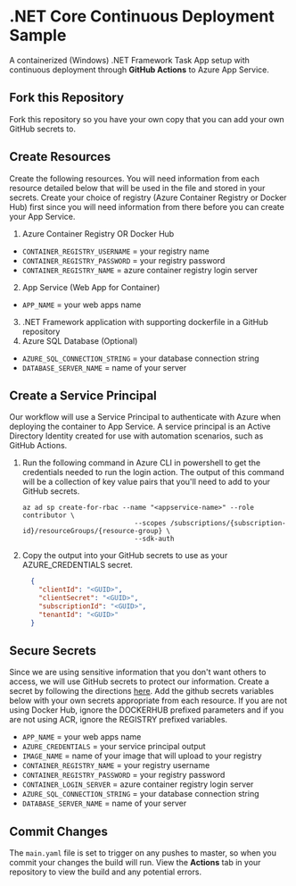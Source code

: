 # .NET Core Continuous Deployment Sample
A containerized (Windows) .NET Framework Task App setup with continuous deployment through **GitHub Actions** to Azure App Service.

## Fork this Repository
Fork this repository so you have your own copy that you can add your own GitHub secrets to. 

## Create Resources 
Create the following resources. You will need information from each resource detailed below that will be used in the file and stored in your secrets. Create your choice of registry (Azure Container Registry or Docker Hub) first since you will need information from there before you can create your App Service.  

1. Azure Container Registry OR Docker Hub 
- `CONTAINER_REGISTRY_USERNAME` = your registry name
- `CONTAINER_REGISTRY_PASSWORD` = your registry password
- `CONTAINER_REGISTRY_NAME` = azure container registry login server
2. App Service (Web App for Container) 
- `APP_NAME` = your web apps name
3. .NET Framework application with supporting dockerfile in a GitHub repository
4. Azure SQL Database (Optional)
- `AZURE_SQL_CONNECTION_STRING` = your database connection string
- `DATABASE_SERVER_NAME` = name of your server

## Create a Service Principal
Our workflow will use a Service Principal to authenticate with Azure when deploying the container to App Service. A service principal is an Active Directory Identity created for use with automation scenarios, such as GitHub Actions.

1. Run the following command in Azure CLI in powershell to get the credentials needed to run the login action.  The output of this command will be a collection of key value pairs that you'll need to add to your GitHub secrets. 
    ```shell
    az ad sp create-for-rbac --name "<appservice-name>" --role contributor \
                                --scopes /subscriptions/{subscription-id}/resourceGroups/{resource-group} \
                                --sdk-auth
    ```
2. Copy the output into your GitHub secrets to use as your AZURE_CREDENTIALS secret. 

    ```json
      {
        "clientId": "<GUID>",
        "clientSecret": "<GUID>",
        "subscriptionId": "<GUID>",
        "tenantId": "<GUID>" 
      }
    ```

## Secure Secrets
Since we are using sensitive information that you don't want others to access, we will use GitHub secrets to protect our information. Create a secret by following the directions [here](https://help.github.com/en/actions/configuring-and-managing-workflows/creating-and-storing-encrypted-secrets).  Add the github secrets variables below with your own secrets appropriate from each resource.  If you are not using Docker Hub, ignore the DOCKERHUB prefixed parameters and if you are not using ACR, ignore the REGISTRY prefixed variables. 

- `APP_NAME` = your web apps name
- `AZURE_CREDENTIALS` = your service principal output
- `IMAGE_NAME` = name of your image that will upload to your registry
- `CONTAINER_REGISTRY_NAME` = your registry username
- `CONTAINER_REGISTRY_PASSWORD` = your registry password
- `CONTAINER_LOGIN_SERVER` = azure container registry login server
- `AZURE_SQL_CONNECTION_STRING` = your database connection string
- `DATABASE_SERVER_NAME` = name of your server
  
## Commit Changes
The `main.yaml` file is set to trigger on any pushes to master, so when you commit your changes the build will run.  View the **Actions** tab in your repository to view the build and any potential errors.
